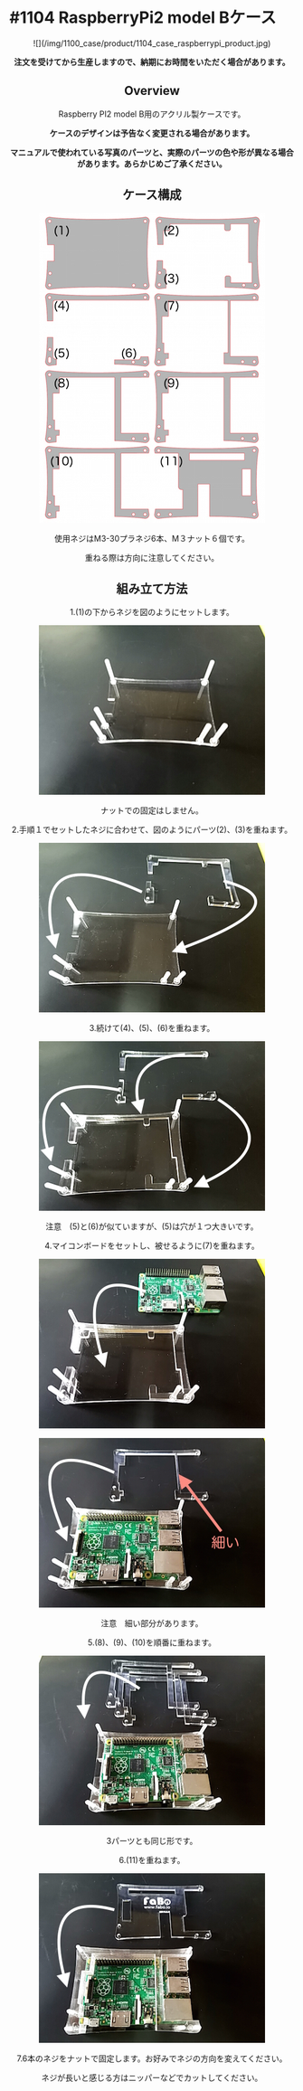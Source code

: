 # #1104 RaspberryPi2 model Bケース
<center>
![](/img/1100_case/product/1104_case_raspberrypi_product.jpg)
<!--COLORME-->

**注文を受けてから生産しますので、納期にお時間をいただく場合があります。**

## Overview
Raspberry PI2 model B用のアクリル製ケースです。

**ケースのデザインは予告なく変更される場合があります。**

**マニュアルで使われている写真のパーツと、実際のパーツの色や形が異なる場合があります。あらかじめご了承ください。**

## ケース構成

![](/img/1100_case/manual/raspb2b_00.jpg)

使用ネジはM3-30プラネジ6本、M３ナット６個です。

重ねる際は方向に注意してください。

## 組み立て方法
1.(1)の下からネジを図のようにセットします。

![](/img/1100_case/manual/raspb2b_01.jpg)

ナットでの固定はしません。

2.手順１でセットしたネジに合わせて、図のようにパーツ(2)、(3)を重ねます。

![](/img/1100_case/manual/raspb2b_02.jpg)

3.続けて(4)、(5)、(6)を重ねます。

![](/img/1100_case/manual/raspb2b_03.jpg)

注意　(5)と(6)が似ていますが、(5)は穴が１つ大きいです。

4.マイコンボードをセットし、被せるように(7)を重ねます。

![](/img/1100_case/manual/raspb2b_04.jpg)

![](/img/1100_case/manual/raspb2b_05.jpg)

注意　細い部分があります。

5.(8)、(9)、(10)を順番に重ねます。

![](/img/1100_case/manual/raspb2b_06.jpg)

3パーツとも同じ形です。

6.(11)を重ねます。

![](/img/1100_case/manual/raspb2b_07.jpg)

7.6本のネジをナットで固定します。お好みでネジの方向を変えてください。

ネジが長いと感じる方はニッパーなどでカットしてください。
